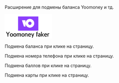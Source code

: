 <p>Расширение для подмены баланса Yoomoney и тд.</p>
<img src='../yoomoney-logo.png' width='30%' height='50%'></img>
<p>Подмена баланса при клике на страницу.</p>
<p>Подмена номера телефона при клике на страницу.</p>
<p>Подмена баллов при клике на страницу.</p>
<p>Подмена карты при клике на страницу.</p>
